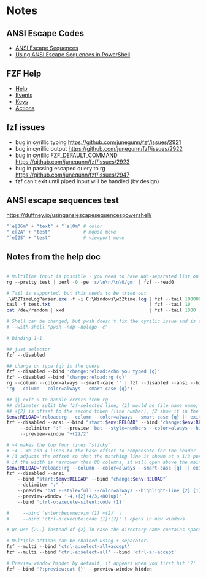# Notes

## ANSI Escape Codes

- [ANSI Escape Sequences](https://gist.github.com/fnky/458719343aabd01cfb17a3a4f7296797)
- [Using ANSI Escape Sequences in PowerShell](https://duffney.io/usingansiescapesequencespowershell/)

## FZF Help

- [Help](https://junegunn.github.io/fzf/getting-started/)
- [Events](https://junegunn.github.io/fzf/reference/#available-events)
- [Keys](https://junegunn.github.io/fzf/reference/#available-keys)
- [Actions](https://junegunn.github.io/fzf/reference/#available-actions)

## fzf issues

- bug in cyrillic typing <https://github.com/junegunn/fzf/issues/2921>
- bug in cyrillic output <https://github.com/junegunn/fzf/issues/2922>
- bug in cyrillic FZF_DEFAULT_COMMAND <https://github.com/junegunn/fzf/issues/2923>
- bug in passing escaped query to rg <https://github.com/junegunn/fzf/issues/2947>
- fzf can't exit until piped input will be handled (by design)

## ANSI escape sequences test

<https://duffney.io/usingansiescapesequencespowershell/>

```ps1
"`e[36m" + "text" + "`e[0m" # color
"`e[2A" + "test"            # mouse move
"`e[2S" + "test"            # viewport move
```

## Notes from the help doc

```ps1

# Multiline input is possible - you need to have NUL-separated list on input and add --read0 option
rg --pretty test | perl -0 -pe 's/\n\n/\n\0/gm' | fzf --read0 

# Tail is supported, but this needs to be tried out
.\W32TimeLogParser.exe -f -i C:\Windows\w32time.log | fzf --tail 100000 --tac --no-sort --exact
tail -f test.txt                                    | fzf --tail 10     --tac --no-sort --exact --wrap
cat /dev/random | xxd                               | fzf --tail 1000   --tac                   --wrap

# Shell can be changed, but pwsh doesn't fix the cyrilic issue and is slow. Win default is "cmd /s/c"
# --with-shell "pwsh -nop -nologo -c"

# Binding 1-1

## just selector
fzf --disabled

## change on type {q} is the query
fzf --disabled --bind 'change:reload:echo you typed {q}'
fzf --disabled --bind 'change:reload:rg {q}'
rg --column --color=always --smart-case '' | fzf --disabled --ansi --bind ('change:reload:' + 
'rg --column --color=always --smart-case {q}')

## || exit 0 to handle errors from rg
## delimeter split the fzf-selected line, {1} would be file name name, {2} would be line number
## +{2} is offset to the second token (line number), /2 show it in the middle of the screen
$env:RELOAD='reload:rg --column --color=always --smart-case {q} || exit 0'
fzf --disabled --ansi --bind "start:$env:RELOAD" --bind "change:$env:RELOAD" `
     --delimiter ":" --preview 'bat --style=numbers --color=always --highlight-line {2} {1}' `
     --preview-window '+{2}/2'

# ~4 makes the top four lines “sticky”
# +4 — We add 4 lines to the base offset to compensate for the header
# /3 adjusts the offset so that the matching line is shown at a 1/3 position in the window
# if the width is narrower than 80 columns, it will open above the main window with 50% height !!!
$env:RELOAD='reload:(rg --column --color=always --smart-case {q} || exit 0)'
fzf --disabled --ansi `
    --bind "start:$env:RELOAD" --bind "change:$env:RELOAD"`
    --delimiter ":" `
    --preview 'bat --style=full --color=always --highlight-line {2} {1}' `
    --preview-window '~4,+{2}+4/3,<80(up)' `
    --bind 'ctrl-o:execute-silent:code {1}'

#     --bind 'enter:become:vim {1} +{2}' \    
#     --bind 'ctrl-o:execute:code {1}:{2}' \ opens in new windows

# We use {2..} instead of {2} in case the directory name contains spaces.

# Multiple actions can be chained using + separator.
fzf --multi --bind 'ctrl-a:select-all+accept'
fzf --multi --bind 'ctrl-a:select-all' --bind 'ctrl-a:+accept'

# Preview window hidden by default, it appears when you first hit '?'
fzf --bind '?:preview:cat {}' --preview-window hidden
```
